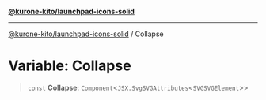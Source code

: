 [**@kurone-kito/launchpad-icons-solid**](../README.md)

***

[@kurone-kito/launchpad-icons-solid](../globals.md) / Collapse

# Variable: Collapse

> `const` **Collapse**: `Component`\<`JSX.SvgSVGAttributes`\<`SVGSVGElement`\>\>
